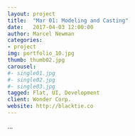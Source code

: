 ```yaml
---
layout: project
title:  "Mar 01: Modeling and Casting"
date:   2017-04-03 12:00:00
author: Marcel Newman
categories:
- project
img: portfolio_10.jpg
thumb: thumb02.jpg
carousel:
#- single01.jpg
#- single02.jpg
#- single03.jpg
tagged: Flat, UI, Development
client: Wonder Corp.
website: http://blacktie.co
---
```

<p>...</p>